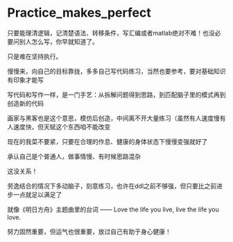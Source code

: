 # Practice_makes_perfect
只要能理清逻辑，记清楚语法、转移条件，写汇编或者matlab绝对不难！也没必要问别人怎么写，你早就知道了。

只是难在坚持执行。

慢慢来，向自己的目标靠拢，多多自己写代码练习，当然也要参考，要对基础知识有印象才能写

写代码和写作一样，是一门手艺：从拆解问题得到思路，到匹配脑子里的模式再到创造新的代码

画家与黑客也是这个意思，模仿后创造，中间离不开大量练习（虽然有人速度慢有人速度快，但天赋这个东西咱不能改变

现在的我菜不要紧，只要在合理的作息、健康的身体状态下慢慢变强就好了

承认自己是个普通人，做事情慢、有时候思路混杂

这没关系！

劳逸结合的情况下多动脑子，刻意练习，也许在ddl之前不够强，但只要比之前进步一点就足以满足了

就像《明日方舟》主题曲里的台词 —— Love the life you live, live the life you love.

努力固然重要，但运气也很重要，放过自己有助于身心健康！
